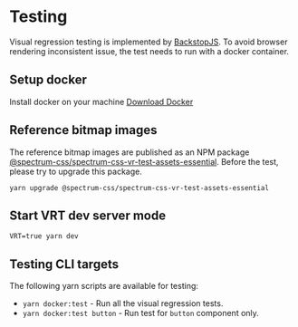# Testing

Visual regression testing is implemented by [BackstopJS](https://github.com/garris/BackstopJS). To avoid browser rendering inconsistent issue, the test needs to run with a docker container.

## Setup docker

Install docker on your machine [Download Docker](https://hub.docker.com/search/?type=edition&offering=community&architecture=amd64)

## Reference bitmap images

The reference bitmap images are published as an NPM package [@spectrum-css/spectrum-css-vr-test-assets-essential](https://www.npmjs.com/package/@spectrum-css/spectrum-css-vr-test-assets-essential). Before the test, please try to upgrade this package.

`yarn upgrade @spectrum-css/spectrum-css-vr-test-assets-essential`

## Start VRT dev server mode

`VRT=true yarn dev`

## Testing CLI targets

The following yarn scripts are available for testing:

* `yarn docker:test` - Run all the visual regression tests.
* `yarn docker:test button` - Run test for `button` component only.
